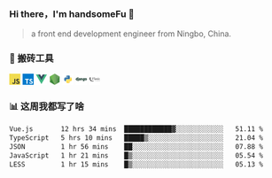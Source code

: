 
### Hi there，I'm handsomeFu 👋
> a front end development engineer from Ningbo, China.

### 🔧 搬砖工具
<code><img height="20" src="https://raw.githubusercontent.com/github/explore/80688e429a7d4ef2fca1e82350fe8e3517d3494d/topics/javascript/javascript.png"></code>
<code><img height="20" src="https://raw.githubusercontent.com/github/explore/80688e429a7d4ef2fca1e82350fe8e3517d3494d/topics/typescript/typescript.png"></code>
<code><img height="20" src="https://raw.githubusercontent.com/github/explore/80688e429a7d4ef2fca1e82350fe8e3517d3494d/topics/vue/vue.png"></code>
<code><img height="20" src="https://raw.githubusercontent.com/github/explore/80688e429a7d4ef2fca1e82350fe8e3517d3494d/topics/nodejs/nodejs.png"></code>
<code><img height="20" src="https://raw.githubusercontent.com/github/explore/80688e429a7d4ef2fca1e82350fe8e3517d3494d/topics/python/python.png"></code>
<code><img height="20" src="https://raw.githubusercontent.com/github/explore/80688e429a7d4ef2fca1e82350fe8e3517d3494d/topics/django/django.png"></code>
<code><img height="20" src="https://raw.githubusercontent.com/github/explore/80688e429a7d4ef2fca1e82350fe8e3517d3494d/topics/flask/flask.png"></code>



### 📊 这周我都写了啥
<!--START_SECTION:waka-->
```text
Vue.js       12 hrs 34 mins  ████████████▓░░░░░░░░░░░░   51.11 % 
TypeScript   5 hrs 10 mins   █████▒░░░░░░░░░░░░░░░░░░░   21.04 % 
JSON         1 hr 56 mins    ██░░░░░░░░░░░░░░░░░░░░░░░   07.88 % 
JavaScript   1 hr 21 mins    █▒░░░░░░░░░░░░░░░░░░░░░░░   05.54 % 
LESS         1 hr 15 mins    █▒░░░░░░░░░░░░░░░░░░░░░░░   05.13 % 
```
<!--END_SECTION:waka-->
